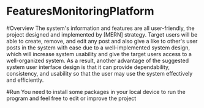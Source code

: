 # FeaturesMonitoringPlatform

#Overview
The system's information and features are all user-friendly, the project designed and implemented by [MERN] strategy.
Target users will be able to create, remove, and edit any post and also give a like to other's user posts in the system with ease due to a well-implemented system design,
which will increase system usability and give the target users access to a well-organized system.
As a result, another advantage of the suggested system user interface design is that it can provide dependability,
consistency, and usability so that the user may use the system effectively and efficiently.

#Run
You need to install some packages in your local device to run the program and feel free to edit or improve the project
